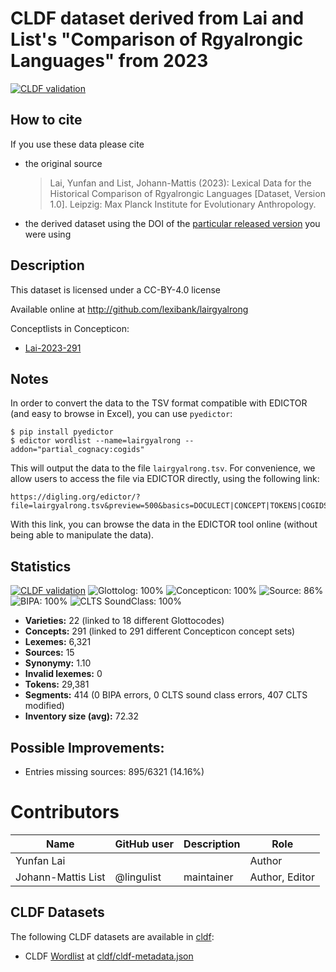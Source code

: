 # CLDF dataset derived from Lai and List's "Comparison of Rgyalrongic Languages" from 2023

[![CLDF validation](https://github.com/lexibank/lairgyalrong/workflows/CLDF-validation/badge.svg)](https://github.com/lexibank/lairgyalrong/actions?query=workflow%3ACLDF-validation)

## How to cite

If you use these data please cite
- the original source
  > Lai, Yunfan and List, Johann-Mattis (2023): Lexical Data for the Historical Comparison of Rgyalrongic Languages [Dataset, Version 1.0]. Leipzig: Max Planck Institute for Evolutionary Anthropology.
- the derived dataset using the DOI of the [particular released version](../../releases/) you were using

## Description


This dataset is licensed under a CC-BY-4.0 license

Available online at http://github.com/lexibank/lairgyalrong


Conceptlists in Concepticon:
- [Lai-2023-291](https://concepticon.clld.org/contributions/Lai-2023-291)
## Notes

In order to convert the data to the TSV format compatible with EDICTOR (and easy to browse in Excel), you can use `pyedictor`:

```
$ pip install pyedictor
$ edictor wordlist --name=lairgyalrong --addon="partial_cognacy:cogids"
```

This will output the data to the file `lairgyalrong.tsv`. For convenience, we allow users to access the file via EDICTOR directly, using the following link:

```
https://digling.org/edictor/?file=lairgyalrong.tsv&preview=500&basics=DOCULECT|CONCEPT|TOKENS|COGIDS&publish=true
```

With this link, you can browse the data in the EDICTOR tool online (without being able to manipulate the data).



## Statistics


[![CLDF validation](https://github.com/lexibank/lairgyalrong/workflows/CLDF-validation/badge.svg)](https://github.com/lexibank/lairgyalrong/actions?query=workflow%3ACLDF-validation)
![Glottolog: 100%](https://img.shields.io/badge/Glottolog-100%25-brightgreen.svg "Glottolog: 100%")
![Concepticon: 100%](https://img.shields.io/badge/Concepticon-100%25-brightgreen.svg "Concepticon: 100%")
![Source: 86%](https://img.shields.io/badge/Source-86%25-yellowgreen.svg "Source: 86%")
![BIPA: 100%](https://img.shields.io/badge/BIPA-100%25-brightgreen.svg "BIPA: 100%")
![CLTS SoundClass: 100%](https://img.shields.io/badge/CLTS%20SoundClass-100%25-brightgreen.svg "CLTS SoundClass: 100%")

- **Varieties:** 22 (linked to 18 different Glottocodes)
- **Concepts:** 291 (linked to 291 different Concepticon concept sets)
- **Lexemes:** 6,321
- **Sources:** 15
- **Synonymy:** 1.10
- **Invalid lexemes:** 0
- **Tokens:** 29,381
- **Segments:** 414 (0 BIPA errors, 0 CLTS sound class errors, 407 CLTS modified)
- **Inventory size (avg):** 72.32

## Possible Improvements:



- Entries missing sources: 895/6321 (14.16%)

# Contributors

Name | GitHub user | Description | Role
 --- | --- | --- | ----
Yunfan Lai | |  | Author
Johann-Mattis List | @lingulist | maintainer | Author, Editor




## CLDF Datasets

The following CLDF datasets are available in [cldf](cldf):

- CLDF [Wordlist](https://github.com/cldf/cldf/tree/master/modules/Wordlist) at [cldf/cldf-metadata.json](cldf/cldf-metadata.json)